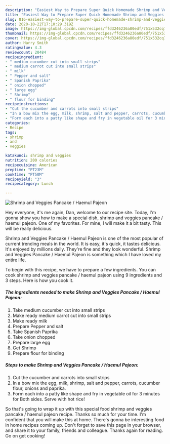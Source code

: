 ```yaml
---
description: "Easiest Way to Prepare Super Quick Homemade Shrimp and Veggies Pancake / Haemul Pajeon"
title: "Easiest Way to Prepare Super Quick Homemade Shrimp and Veggies Pancake / Haemul Pajeon"
slug: 816-easiest-way-to-prepare-super-quick-homemade-shrimp-and-veggies-pancake-haemul-pajeon
date: 2020-10-22T17:10:29.319Z
image: https://img-global.cpcdn.com/recipes/ffd3246236a80edf/751x532cq70/shrimp-and-veggies-pancake-haemul-pajeon-recipe-main-photo.jpg
thumbnail: https://img-global.cpcdn.com/recipes/ffd3246236a80edf/751x532cq70/shrimp-and-veggies-pancake-haemul-pajeon-recipe-main-photo.jpg
cover: https://img-global.cpcdn.com/recipes/ffd3246236a80edf/751x532cq70/shrimp-and-veggies-pancake-haemul-pajeon-recipe-main-photo.jpg
author: Harry Smith
ratingvalue: 4.3
reviewcount: 20484
recipeingredient:
- " medium cucumber cut into small strips"
- " medium carrot cut into small strips"
- " milk"
- " Pepper and salt"
- " Spanish Paprika"
- " onion chopped"
- " large egg"
- " Shrimp"
- " flour for binding"
recipeinstructions:
- "Cut the cucumber and carrots into small strips"
- "In a bow mix the egg, milk, shrimp, salt and pepper, carrots, cucumber flour, onions and paprika."
- "Form each into a patty like shape and fry in vegetable oil for 3 minutes for Both sides. Serve with hot rice!"
categories:
- Recipe
tags:
- shrimp
- and
- veggies

katakunci: shrimp and veggies 
nutrition: 200 calories
recipecuisine: American
preptime: "PT23M"
cooktime: "PT50M"
recipeyield: "3"
recipecategory: Lunch

---
```



![Shrimp and Veggies Pancake / Haemul Pajeon](https://img-global.cpcdn.com/recipes/ffd3246236a80edf/751x532cq70/shrimp-and-veggies-pancake-haemul-pajeon-recipe-main-photo.jpg)

Hey everyone, it's me again, Dan, welcome to our recipe site. Today, I'm gonna show you how to make a special dish, shrimp and veggies pancake / haemul pajeon. One of my favorites. For mine, I will make it a bit tasty. This will be really delicious.



Shrimp and Veggies Pancake / Haemul Pajeon is one of the most popular of current trending meals in the world. It is easy, it's quick, it tastes delicious. It's enjoyed by millions daily. They're fine and they look wonderful. Shrimp and Veggies Pancake / Haemul Pajeon is something which I have loved my entire life.


To begin with this recipe, we have to prepare a few ingredients. You can cook shrimp and veggies pancake / haemul pajeon using 9 ingredients and 3 steps. Here is how you cook it.

<!--inarticleads1-->

##### The ingredients needed to make Shrimp and Veggies Pancake / Haemul Pajeon:

1. Take  medium cucumber cut into small strips
1. Make ready  medium carrot cut into small strips
1. Make ready  milk
1. Prepare  Pepper and salt
1. Take  Spanish Paprika
1. Take  onion chopped
1. Prepare  large egg
1. Get  Shrimp
1. Prepare  flour for binding




<!--inarticleads2-->

##### Steps to make Shrimp and Veggies Pancake / Haemul Pajeon:

1. Cut the cucumber and carrots into small strips
1. In a bow mix the egg, milk, shrimp, salt and pepper, carrots, cucumber flour, onions and paprika.
1. Form each into a patty like shape and fry in vegetable oil for 3 minutes for Both sides. Serve with hot rice!




So that's going to wrap it up with this special food shrimp and veggies pancake / haemul pajeon recipe. Thanks so much for your time. I'm confident that you will make this at home. There's gonna be interesting food in home recipes coming up. Don't forget to save this page in your browser, and share it to your family, friends and colleague. Thanks again for reading. Go on get cooking!
